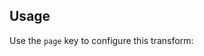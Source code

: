## Usage

Use the `page` key to configure this transform:

<? @source {javascript=s/(\.\.\/)+lib\/index/trucks-compiler/gm} usage.js ?>

